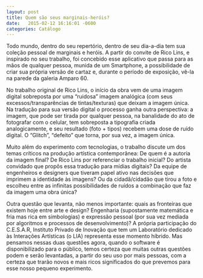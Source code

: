 ```yaml
---
layout: post
title: Quem são seus marginais-heróis?
date:   2015-02-12 16:16:01 -0600
categories: Catálogo
---
```



Todo mundo, dentro do seu repertório, dentro de seu dia-a-dia tem sua coleção pessoal de marginais e heróis.  A partir do convite de Rico Lins, e inspirado no seu trabalho, foi concebido esse aplicativo que passa para as mãos de qualquer pessoa, munida de um Smartphone, a possibilidade de criar sua própria versão de cartaz e, durante o período de exposição, vê-la na parede da galeria Amparo 60.

No trabalho original de Rico Lins, o início da obra vem de  uma imagem digital sobreposta por uma “ruidosa” imagem analógica (com seus excessos/transparências de tintas/texturas) que deixam a imagem única. Na tradução para sua versão digital o processo ganha outra perspectiva: a imagem, que pode ser tirada por qualquer pessoa, na banalidade do ato de fotografar com o celular, tem sobreposta a tipografia criada analogicamente, e seu resultado (foto + tipos) recebem uma dose de ruído digital. O “Glitch”, “defeito” que torna, por sua vez, a imagem única.

Muito além do experimento com tecnologias, o trabalho discute um dos temas críticos na produção artística contemporânea: De quem é a autoria da imagem final? De Rico Lins por referenciar o trabalho inicial? Do artista convidado que propôs essa tradução para mídias digitais? Da equipe de engenheiros e designers que tiveram papel ativo nas decisões que imprimem a identidade às imagens? Ou da cidadã/cidadão que tirou a foto e escolheu entre as infinitas possibilidades de ruídos a combinação que faz da imagem uma obra única?

Outra questão que levanta, não menos importante: quais as fronteiras que existem hoje entre arte e design? Engenharia (supostamente matemática e fria mas rica em simbologias) e expressão pessoal (por sua vez mediada por algoritmos e processos de desenvolvimento)? A própria participação do C.E.S.A.R, Instituto Privado de Inovação que tem um Laboratório dedicado às Interações Artísticas (o LIA) representa esse momento híbrido.
Mas pensamos nessas duas questões agora, quando o software é disponibilizado para o público, temos certeza que muitas outras questões podem e serão levantadas, a partir do seu uso por mais pessoas, com a certeza que trarão novos e mais ricos significados do que prevemos para esse nosso pequeno experimento.